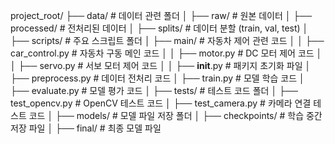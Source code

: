 project_root/
├── data/                   # 데이터 관련 폴더
│   ├── raw/                # 원본 데이터
│   ├── processed/          # 전처리된 데이터
│   ├── splits/             # 데이터 분할 (train, val, test)
│
├── scripts/                # 주요 스크립트 폴더
│   ├── main/               # 자동차 제어 관련 코드
│   │   ├── car_control.py  # 자동차 구동 메인 코드
│   │   ├── motor.py        # DC 모터 제어 코드
│   │   ├── servo.py        # 서보 모터 제어 코드
│   │   ├── __init__.py     # 패키지 초기화 파일
│   ├── preprocess.py       # 데이터 전처리 코드
│   ├── train.py            # 모델 학습 코드
│   ├── evaluate.py         # 모델 평가 코드
│
├── tests/                  # 테스트 코드 폴더
│   ├── test_opencv.py      # OpenCV 테스트 코드
│   ├── test_camera.py      # 카메라 연결 테스트 코드
│
├── models/                 # 모델 파일 저장 폴더
│   ├── checkpoints/        # 학습 중간 저장 파일
│   ├── final/              # 최종 모델 파일
